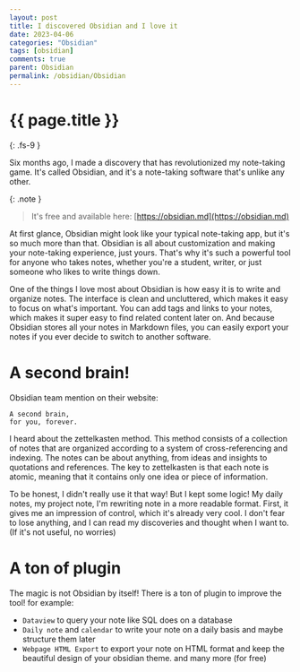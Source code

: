 ```yaml
---
layout: post
title: I discovered Obsidian and I love it
date: 2023-04-06
categories: "Obsidian"
tags: [obsidian]
comments: true
parent: Obsidian
permalink: /obsidian/Obsidian
---
```

# {{ page.title }}
{: .fs-9 }

Six months ago, I made a discovery that has revolutionized my note-taking game. It's called Obsidian, and it's a note-taking software that's unlike any other.


{: .note } 
> It's free and available here: [https://obsidian.md](https://obsidian.md)


At first glance, Obsidian might look like your typical note-taking app, but it's so much more than that. Obsidian is all about customization and making your note-taking experience, just yours. That's why it's such a powerful tool for anyone who takes notes, whether you're a student, writer, or just someone who likes to write things down.

One of the things I love most about Obsidian is how easy it is to write and organize notes. The interface is clean and uncluttered, which makes it easy to focus on what's important. You can add tags and links to your notes, which makes it super easy to find related content later on. And because Obsidian stores all your notes in Markdown files, you can easily export your notes if you ever decide to switch to another software.


# A second brain!

Obsidian team mention on their website:

```
A second brain,
for you, forever. 
```


I heard about the zettelkasten method. This method consists of a collection of notes that are organized according to a system of cross-referencing and indexing. The notes can be about anything, from ideas and insights to quotations and references. The key to zettelkasten is that each note is atomic, meaning that it contains only one idea or piece of information.

To be honest, I didn't really use it that way! But I kept some logic! 
My daily notes, my project note, I'm rewriting note in a more readable format. First, it gives me an impression of control, which it's already very cool. I don't fear to lose anything, and I can read my discoveries and thought when I want to. (If it's not useful, no worries) 


# A ton of plugin

The magic is not Obsidian by itself! There is a ton of plugin to improve the tool!
for example: 

- `Dataview` to query your note like SQL does on a database
- `Daily note` and `calendar` to write your note on a daily basis and maybe structure them later
- `Webpage HTML Export` to export your note on HTML format and keep the beautiful design of your obsidian theme.
and many more (for free)